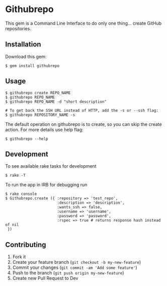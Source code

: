 # Githubrepo
This gem is a Command Line Interface to do only one thing... create GitHub repositories.

## Installation

Download this gem:

    $ gem install githubrepo


## Usage

    $ githubrepo create REPO_NAME
    $ githubrepo REPO_NAME
    $ githubrepo REPO_NAME -d "short description"

    # To get back the SSH URL instead of HTTP, add the -s or --ssh flag:
    $ githubrepo REPOSITORY_NAME -s



The default operation on githubrepo is to create, so you can skip the create action.
For more details use help flag:

    $ githubrepo --help


## Development
To see available rake tasks for development
    
    $ rake -T
    
To run the app in IRB for debugging run

    $ rake console
    $ Githubrepo.create ({ :repository => 'test_repo',
                           :description => 'description',
                           :wants_ssh => false,
                           :username => 'username',
                           :password => 'password',
                           :rspec => true # returns response hash instead of nil
     })


## Contributing

1. Fork it
2. Create your feature branch (`git checkout -b my-new-feature`)
3. Commit your changes (`git commit -am 'Add some feature'`)
4. Push to the branch (`git push origin my-new-feature`)
5. Create new Pull Request to Dev
